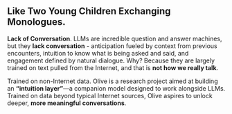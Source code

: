 ## Like Two Young Children Exchanging Monologues.

**Lack of Conversation**. LLMs are incredible question and answer machines, but they **lack conversation** - anticipation fueled by context from previous encounters, intuition to know what is being asked and said, and engagement defined by natural dialogue. Why? Because they are largely trained on text pulled from the Internet, and that is **not how we really talk**.

Trained on non-Internet data. Olive is a research project aimed at building an **“intuition layer”**—a companion model designed to work alongside LLMs. Trained on data beyond typical Internet sources, Olive aspires to unlock deeper, **more meaningful conversations**.
